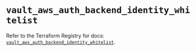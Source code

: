 # `vault_aws_auth_backend_identity_whitelist`

Refer to the Terraform Registry for docs: [`vault_aws_auth_backend_identity_whitelist`](https://registry.terraform.io/providers/hashicorp/vault/4.3.0/docs/resources/aws_auth_backend_identity_whitelist).
